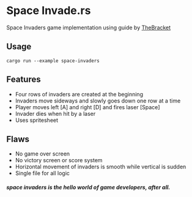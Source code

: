 # Space Invade.rs

Space Invaders game implementation using guide by
[TheBracket](https://rustrepo.com/repo/thebracket-bevy-test)

## Usage
```
cargo run --example space-invaders
```

## Features
- Four rows of invaders are created at the beginning
- Invaders move sideways and slowly goes down one row at a time
- Player moves left [A] and right [D] and fires laser [Space]
- Invader dies when hit by a laser
- Uses spritesheet

## Flaws
- No game over screen
- No victory screen or score system
- Horizontal movement of invaders is smooth while vertical is sudden
- Single file for all logic

##### space invaders is the hello world of game developers, after all.

